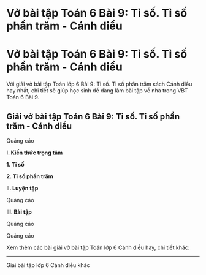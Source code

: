 # Vở bài tập Toán 6 Bài 9: Tỉ số. Tỉ số phần trăm - Cánh diều

# Vở bài tập Toán 6 Bài 9: Tỉ số. Tỉ số phần trăm - Cánh diều

Với giải vở bài tập Toán lớp 6 Bài 9: Tỉ số. Tỉ số phần trăm sách Cánh diều hay nhất, chi tiết sẽ giúp học sinh dễ dàng làm bài tập về nhà trong VBT Toán 6 Bài 9.

## Giải vở bài tập Toán 6 Bài 9: Tỉ số. Tỉ số phần trăm - Cánh diều

Quảng cáo

**I. Kiến thức trọng tâm**

**1\. Tỉ số**

**2\. Tỉ số phần trăm**

**II. Luyện tập**

Quảng cáo

**III. Bài tập**

Quảng cáo

Quảng cáo

Xem thêm các bài giải vở bài tập Toán lớp 6 Cánh diều hay, chi tiết khác:

* * *

Giải bài tập lớp 6 Cánh diều khác
